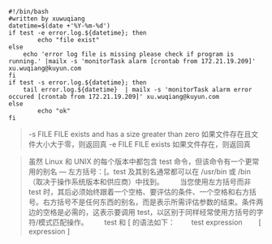 ```
#!/bin/bash
#written by xuwuqiang
datetime=$(date +'%Y-%m-%d')
if test -e error.log.${datetime}; then
        echo "file exist"
else
    echo 'error log file is missing please check if program is running.' |mailx -s 'monitorTask alarm [crontab from 172.21.19.209]' xu.wuqiang@kuyun.com
fi
if test -s error.log.${datetime}; then
    tail error.log.${datetime}  | mailx -s 'monitorTask alarm error occured [crontab from 172.21.19.209]' xu.wuqiang@kuyun.com
else
        echo "ok"
fi
```

> -s FILE
              FILE exists and has a size greater than zero
              如果文件存在且文件大小大于零，则返回真
-e FILE
              FILE exists
              如果文件存在，则返回真




>虽然 Linux 和 UNIX 的每个版本中都包含 test 命令，但该命令有一个更常用的别名 — 左方括号：[。test 及其别名通常都可以在 /usr/bin 或 /bin （取决于操作系统版本和供应商）中找到。
　　当您使用左方括号而非 test 时，其后必须始终跟着一个空格、要评估的条件、一个空格和右方括号。右方括号不是任何东西的别名，而是表示所需评估参数的结束。条件两边的空格是必需的，这表示要调用 test，以区别于同样经常使用方括号的字符/模式匹配操作。
　　test 和 [ 的语法如下：
　　test expression
　　[ expression ]
